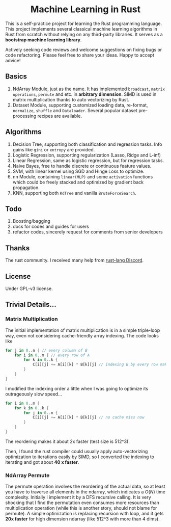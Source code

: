 <div align="center">
    <h1>
        Machine Learning in Rust
	</h1>
</div>


This is a self-practice project for learning the Rust programming language. This project implements several classical machine learning algorithms in Rust from scratch without relying on any third-party libraries. It serves as a **bootstrap machine learning library**.

Actively seeking code reviews and welcome suggestions on fixing bugs or code refactoring. Please feel free to share your ideas. Happy to accept advice!

## Basics

1. NdArray Module, just as the name. It has implemented ``broadcast``, ``matrix operations``, ``permute`` and etc. in **arbitrary dimension**. SIMD is used in matrix multiplication thanks to auto vectorizing by Rust.
2. Dataset Module, supporting customized loading data, re-format, ``normalize``, ``shuffle`` and ``Dataloader``. Several popular dataset pre-processing recipes are available.

## Algorithms

1. Decision Tree, supporting both classification and regression tasks. Info gains like ``gini`` or ``entropy`` are provided.
2. Logistic Regression, supporting regularization (Lasso, Ridge and L-inf)
3. Linear Regression, same as logistic regression, but for regression tasks.
4. Naive Bayes, free to handle discrete or continuous feature values.
5. SVM, with linear kernel using SGD and Hinge Loss to optimize.
6. nn Module, containing ``linear(MLP)`` and some ``activation`` functions which could be freely stacked and optimized by gradient back propagation.
6. KNN, supporting both ``KdTree`` and vanilla ``BruteForceSearch``.

## Todo

1. Boosting/bagging
2. docs for codes and guides for users
3. refactor codes, sincerely request for comments from senior developers

## Thanks

The rust community. I received many help from [rust-lang Discord](https://discord.gg/rust-lang).

## License

Under GPL-v3 license.

## Trivial Details...

### Matrix Multiplication

The initial implementation of matrix multiplication is in a simple triple-loop way, even not considering cache-friendly array indexing. The code looks like

```rust
for j in 0..n { // every column of B
    for i in 0..m { // every row of A
        for k in 0..k {
            C[i][j] += A[i][k] * B[k][j] // indexing B by every row makes cache miss a lot
        }
    }
}
```

I modified the indexing order a little when I was going to optimize its outrageously slow speed...

```rust
for i in 0..m {
    for k in 0..k {
    	for j in 0..n {
            C[i][j] += A[i][k] * B[k][j] // no cache miss now
        }
    }
}
```

The reordering makes it about 2x faster (test size is 512^3).

Then, I found the rust compiler could usually apply auto-vectorizing optimization to iterations easily by SIMD, so I converted the indexing to iterating and got about **40 x faster**.

### NdArray Permute

The permute operation involves the reordering of the actual data, so at least you have to traverse all elements in the ndarray, which indicates a $O(N)$ time complexity. Initially I implement it by a DFS recursive calling. It is very shocking that I find the permutation even consumes more resources than multiplication operation (while this is another story, should not blame for permute). A simple optimization is replacing recursion with loop, and it gets **20x faster** for high dimension ndarray (like 512^3 with more than 4 dims).

